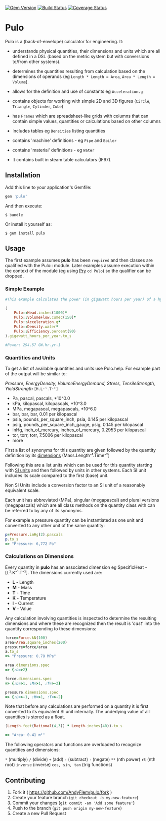[![Gem Version](https://badge.fury.io/rb/pulo.svg)](https://badge.fury.io/rb/pulo)
[![Build Status](https://travis-ci.org/AndyFlem/pulo.svg?branch=master)](https://travis-ci.org/AndyFlem/pulo)
[![Coverage Status](https://coveralls.io/repos/github/AndyFlem/pulo/badge.svg?branch=master)](https://coveralls.io/github/AndyFlem/pulo?branch=master)

# Pulo

Pulo is a (back-of-envelope) calculator for engineering. It:

 - understands physical quantities, their dimensions and units which are all defined in a DSL (based on the metric system but with conversions to/from other systems).

 - determines the quantities resulting from calculation based on the dimensions of operands (eg `Length * Length = Area`, `Area * Length = Volume`).

 - allows for the definition and use of constants eg `Acceleration.g`

 - contains objects for working with simple 2D and 3D figures (`Circle`, `Triangle`, `Cylinder`, `Cube`)

 - has `Frames` which are spreadsheet-like grids with columns that can contain simple values, quantities or calculations based on other columns

 - Includes tables eg `Densities` listing quantities

 - contains 'machine' definitions - eg `Pipe` and `Boiler`

 - contains 'material' definitions - eg `Water`

 - It contains built in steam table calculators (IF97).


## Installation

Add this line to your application's Gemfile:

```ruby
gem 'pulo'
```

And then execute:

    $ bundle

Or install it yourself as:

    $ gem install pulo

## Usage
The first example assumes **pulo** has been `required` and then classes are qualified with the Pulo:: module. Later examples assume execution within the context of the module (eg using [Pry](https://github.com/pry/pry) `cd Pulo`)  so the qualifier can be dropped.

### Simple Example
```ruby
#This example calculates the power (in gigawatt hours per year) of a hydro turbine based on head, flow and efficiency

(
    Pulo::Head.inches(1000)*
    Pulo::VolumeFlow.cumec(150)*
    Pulo::Acceleration.g*
    Pulo::Density.water*
    Pulo::Efficiency.percent(90)
).gigawatt_hours_per_year.to_s

#Power: 294.57 GW.hr.yr-1
```

### Quantities and Units
To get a list of available quantities and units use Pulo.help. For example part of the output will be similar to:

*Pressure, EnergyDensity, VolumeEnergyDemand, Stress, TensileStrength, YieldStrength*
`[M.L⁻¹.T⁻²]`
 - Pa, pascal, pascals, *10^0.0
 - kPa, kilopascal, kilopascals, *10^3.0
 - MPa, megapascal, megapascals, *10^6.0
 - bar, bar, bar, 0.01 per kilopascal
 - psia, pounds_per_square_inch, psia, 0.145 per kilopascal
 - psig, pounds_per_square_inch_gauge, psig, 0.145 per kilopascal
 - inHg, inch_of_mercury, inches_of_mercury, 0.2953 per kilopascal
 - tor, torr, torr, 7.5006 per kilopascal
 - more

First a list of synonyms for this quantity are given followed by the quantity definition by its [dimensions](https://en.wikipedia.org/wiki/Dimensional_analysis) (Mass.Length⁻¹.Time⁻²)

Following this are a list units which can be used for this quantity starting with [SI units](https://en.wikipedia.org/wiki/International_System_of_Units) and then followed by units in other systems. Each SI unit includes its scale compared to the first (base) unit.

Non SI Units include a conversion factor to an SI unit of a reasonably equivalent scale.

Each unit has abbreviated (MPa), singular (megapascal) and plural versions (megapascals) which are all class methods on the quantity class with can be referred to by any of its synonyms.

For example a pressure quantity can be instantiated as one unit and converted to any other unit of the same quantity:
```ruby
p=Pressure.inHg(2).pascals
p.to_s
=> "Pressure: 6,772 Pa"
```

### Calculations on Dimensions
Every quantity in **pulo** has an associated dimension eg SpecificHeat - [L².K⁻¹.T⁻²]. The dimensions currently used are:

 - **L** - Length
 - **M** - Mass
 - **T** - Time
 - **K** - Temperature
 - **I** - Current
 - **V** - Value

Any calculation involving quantities is inspected to determine the resulting dimensions and where these are recognized then the result is *'cast'* into the quantity corresponding to these dimensions:
```ruby
force=Force.kN(100)
area=Area.square_inches(200)
pressure=force/area
a.to_s
=> "Pressure: 0.78 MPa"

area.dimensions.spec
=> {:L=>2}

force.dimensions.spec
=> {:L=>1, :M=>1, :T=>-2}

pressure.dimensions.spec
=> {:L=>-1, :M=>1, :T=>-2}

```
Note that before any calculations are performed on a quantity it is first converted to its equivalent SI unit internally. The underlying value of all quantities is stored as a float.
```ruby
(Length.feet(Rational(4,3)) * Length.inches(40)).to_s

=> "Area: 0.41 m²"
```
The following operators and functions are overloaded to recognize quantities and dimensions:

```*``` (multiply) 
```/``` (divide)
```+``` (add)
```-``` (subtract)
```-``` (negate)
```**``` (nth power)
```rt``` (nth root)
```inverse``` (inverse) 
```cos, sin, tan``` (trig functions)   


## Contributing

1. Fork it ( https://github.com/AndyFlem/pulo/fork )
2. Create your feature branch (`git checkout -b my-new-feature`)
3. Commit your changes (`git commit -am 'Add some feature'`)
4. Push to the branch (`git push origin my-new-feature`)
5. Create a new Pull Request
